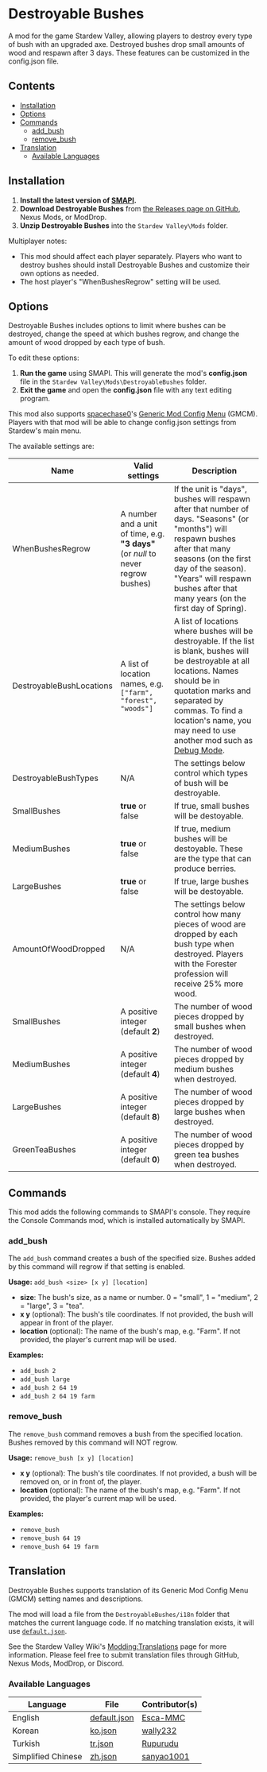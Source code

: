 # Destroyable Bushes
A mod for the game Stardew Valley, allowing players to destroy every type of bush with an upgraded axe. Destroyed bushes drop small amounts of wood and respawn after 3 days. These features can be customized in the config.json file.

## Contents
* [Installation](#installation)
* [Options](#options)
* [Commands](#commands)
	* [add_bush](#add_bush)
	* [remove_bush](#remove_bush)
* [Translation](#translation)
	* [Available Languages](#available-languages)

## Installation
1. **Install the latest version of [SMAPI](https://smapi.io/).**
2. **Download Destroyable Bushes** from [the Releases page on GitHub](https://github.com/Esca-MMC/DestroyableBushes/releases), Nexus Mods, or ModDrop.
3. **Unzip Destroyable Bushes** into the `Stardew Valley\Mods` folder.

Multiplayer notes:
* This mod should affect each player separately. Players who want to destroy bushes should install Destroyable Bushes and customize their own options as needed.
* The host player's "WhenBushesRegrow" setting will be used.

## Options
Destroyable Bushes includes options to limit where bushes can be destroyed, change the speed at which bushes regrow, and change the amount of wood dropped by each type of bush.

To edit these options:

1. **Run the game** using SMAPI. This will generate the mod's **config.json** file in the `Stardew Valley\Mods\DestroyableBushes` folder.
2. **Exit the game** and open the **config.json** file with any text editing program.

This mod also supports [spacechase0](https://github.com/spacechase0)'s [Generic Mod Config Menu](https://spacechase0.com/mods/stardew-valley/generic-mod-config-menu/) (GMCM). Players with that mod will be able to change config.json settings from Stardew's main menu.

The available settings are:

Name | Valid settings | Description
-----|----------------|------------
WhenBushesRegrow | A number and a unit of time, e.g. **"3 days"** (or *null* to never regrow bushes) | If the unit is "days", bushes will respawn after that number of days. "Seasons" (or "months") will respawn bushes after that many seasons (on the first day of the season). "Years" will respawn bushes after that many years (on the first day of Spring).
DestroyableBushLocations | A list of location names, e.g. `["farm", "forest", "woods"]` | A list of locations where bushes will be destroyable. If the list is blank, bushes will be destroyable at all locations. Names should be in quotation marks and separated by commas. To find a location's name, you may need to use another mod such as [Debug Mode](https://www.nexusmods.com/stardewvalley/mods/679/).
DestroyableBushTypes | N/A | The settings below control which types of bush will be destroyable.
SmallBushes | **true** or false | If true, small bushes will be destoyable.
MediumBushes | **true** or false | If true, medium bushes will be destoyable. These are the type that can produce berries.
LargeBushes | **true** or false | If true, large bushes will be destoyable.
AmountOfWoodDropped | N/A | The settings below control how many pieces of wood are dropped by each bush type when destroyed. Players with the Forester profession will receive 25% more wood.
SmallBushes | A positive integer (default **2**) | The number of wood pieces dropped by small bushes when destroyed.
MediumBushes | A positive integer (default **4**) | The number of wood pieces dropped by medium bushes when destroyed.
LargeBushes | A positive integer (default **8**) | The number of wood pieces dropped by large bushes when destroyed.
GreenTeaBushes | A positive integer (default **0**) | The number of wood pieces dropped by green tea bushes when destroyed.

## Commands
This mod adds the following commands to SMAPI's console. They require the Console Commands mod, which is installed automatically by SMAPI.

### add_bush
The `add_bush` command creates a bush of the specified size. Bushes added by this command will regrow if that setting is enabled.

**Usage:** `add_bush <size> [x y] [location]`
* **size**: The bush's size, as a name or number. 0 = "small", 1 = "medium", 2 = "large", 3 = "tea".
* **x y** (optional): The bush's tile coordinates. If not provided, the bush will appear in front of the player.
* **location** (optional): The name of the bush's map, e.g. \"Farm\". If not provided, the player's current map will be used.

**Examples:**
* `add_bush 2`
* `add_bush large`
* `add_bush 2 64 19`
* `add_bush 2 64 19 farm`

### remove_bush
The `remove_bush` command removes a bush from the specified location. Bushes removed by this command will NOT regrow.

**Usage:** `remove_bush [x y] [location]`
* **x y** (optional): The bush's tile coordinates. If not provided, a bush will be removed on, or in front of, the player.
* **location** (optional): The name of the bush's map, e.g. \"Farm\". If not provided, the player's current map will be used.

**Examples:**
* `remove_bush`
* `remove_bush 64 19`
* `remove_bush 64 19 farm`

## Translation
Destroyable Bushes supports translation of its Generic Mod Config Menu (GMCM) setting names and descriptions.

The mod will load a file from the `DestroyableBushes/i18n` folder that matches the current language code. If no matching translation exists, it will use [`default.json`](https://github.com/Esca-MMC/DestroyableBushes/blob/master/DestroyableBushes/i18n/default.json).

See the Stardew Valley Wiki's [Modding:Translations](https://stardewvalleywiki.com/Modding:Translations) page for more information. Please feel free to submit translation files through GitHub, Nexus Mods, ModDrop, or Discord.

### Available Languages
Language | File | Contributor(s)
---------|------|------------
English | [default.json](https://github.com/Esca-MMC/DestroyableBushes/blob/master/DestroyableBushes/i18n/default.json) | [Esca-MMC](https://github.com/Esca-MMC)
Korean | [ko.json](https://github.com/Esca-MMC/DestroyableBushes/blob/master/DestroyableBushes/i18n/ko.json) | [wally232](https://github.com/wally232)
Turkish | [tr.json](https://github.com/Esca-MMC/DestroyableBushes/blob/master/DestroyableBushes/i18n/tr.json) | [Rupurudu](https://github.com/Rupurudu)
Simplified Chinese | [zh.json](https://github.com/Esca-MMC/DestroyableBushes/blob/master/DestroyableBushes/i18n/zh.json) | [sanyao1001](https://github.com/sanyao1001)
